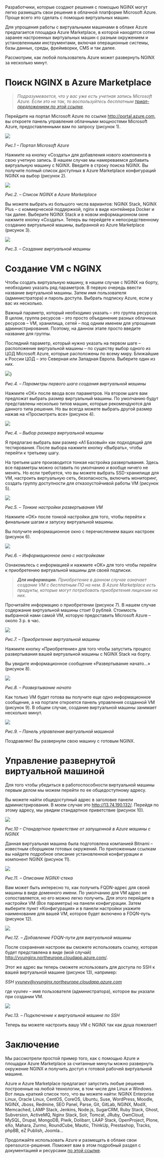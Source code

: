 ﻿Разработчики, которые создают решения с помощью NGINX могут легко
размещать свои решения в облачной платформе Microsoft Azure. Проще всего
это сделать с помощью виртуальных машин.

Для упрощения работы с виртуальными машинами в облаке Azure предлагается
площадка Azure Marketplace, в которой находятся сотни заранее
настроенных виртуальных машин с разным окружением и установленными
инструментами, включая операционные системы, базы данных, среды,
фреймворки, CMS и так далее.

Рассмотрим, как любой пользователь Azure может развернуть NGINX за
несколько минут.

Поиск NGINX в Azure Marketplace
===============================

> *Подразумевается, что у вас уже есть учетная запись Microsoft Azure.
> Если это не так, то воспользуйтесь бесплатным [триал-предложением по
> этой ссылке](https://azure.microsoft.com/ru-ru/free/).*

Перейдите на портал Microsoft Azure по ссылке <http://portal.azure.com>,
вы откроете панель управления облачными мощностями Microsoft Azure,
предоставленными вам по запросу (рисунок 1).

![](media/nginx1.png)

*Рис.1 – Портал Microsoft Azure*

Нажмите на кнопку «Создать» для добавления нового компонента в свою
учетную запись. В нашем случае мы намереваемся добавить виртуальную
машину с NGINX. Введите в строку поиска NGINX. Вы получите полный список
доступных в Azure Marketplace конфигураций NGINX на выбор (рисунок 2).

![](media/nginx2.png)

*Рис.2. – Список NGINX в Azure Marketplace*

Вы можете выбрать из большого числа вариантов: NGINX Stack, NGINX Plus –
с коммерческой поддержкой, nginx в виде контейнера Docker и так далее.
Выберите NGINX Stack и в новом информационном окне нажмите кнопку
«Создать». Теперь вы перейдете к непосредственному созданию виртуальной
машины, выбранной из Azure Marketplace (рисунок 3).

![](media/nginx3.png)

*Рис.3. – Создание виртуальной машины*

Создание VM с NGINX
===================

Чтобы создать виртуальную машину, в нашем случае с NGINX на борту,
необходимо указать ряд параметров. В первую очередь ввести название
виртуальной машины. Затем имя пользователя (администратора) и пароль
доступа. Выбрать подписку Azure, если у вас их несколько.

Важный параметр, который необходимо указать – это группа ресурсов. В
целом, группа ресурсов – это просто объединение разных облачных ресурсов
– VM, хранилища, сетей – под одним именем для упрощения
администрирования. Поэтому, на данном этапе просто введите название для
группы.

Последний параметр, который нужно указать на первом шаге – расположение
виртуальной машины – по существу выбор одного из ЦОД Microsoft Azure,
которые расположены по всему миру. Ближайшие к России ЦОД – это Северная
или Западная Европа. Выберите один из них.

![](media/nginx4.png)}

*Рис.4. – Параметры первого шага создания виртуальной машины*

Нажмите «ОК» после ввода всех параметров. На втором шаге вам предложат
выбрать размер виртуальный машины. По умолчанию будут представлены
несколько типов машин, которые рекомендуются для данного типа решения.
Но вы всегда можете выбрать другой размер нажав на «Просмотреть все»
(рисунок 4).

![](media/nginx5.png)

*Рис.4. – Выбор размера виртуальной машины*

Я предлагаю выбрать вам размер «A1 Базовый» как подходящий для
тестирования. После выбора нажмите кнопку «Выбрать», чтобы перейти к
третьему шагу.

На третьем шаге производится тонкая настройка развертывания. Здесь все
параметры можно оставить по умолчанию и вообще ничего не менять. Но если
требуется, что вы можете выбрать SSD-хранилище для VM, настроить
виртуальную сеть, безопасность, включить мониторинг, создать группу
доступности для отказоустойчивой работы VM (рисунок 5).

![](media/nginx6.png)

*Рис.5. – Тонкие настройки развертывания VM*

Нажмите «ОК» после тонкой настройки для того, чтобы перейти к финальным
шагам и запуску виртуальной машины.

Вы получите информационное окно с перечислением ваших настроек (рисунок
6).

![](media/nginx7.png)

*Рис.6. – Информационное окно с настройками*

Ознакомьтесь с информацией и нажмите «ОК» для того чтобы перейти к
приобретению виртуальной машины для своей подписки.

> ***Для информации.** Приобретение в данном случае означает создание VM
> с бесплатным ПО на нем. В Azure Marketplace есть продукты, которые
> могут потребовать приобретения лицензии на них.*

Прочитайте информацию о приобретении (рисунок 7). В нашем случае
содержание виртуальной машины стоит 0 рублей. Стоимость выбранной нами
самой VM, которую предоставить Microsoft Azure – около 3 р. в час.

![](media/nginx8.png)

*Рис.7. – Приобретение виртуальной машины*

Нажмите кнопку «Приобретение» для того чтобы запустить процесс
развертывания вашей виртуальной машины с NGINX Stack на борту.

Вы увидите информационное сообщение «Развертывание начато…» (рисунок 8).

![](media/nginx9.png)

*Рис.8. – Развертывание начато*

Как только VM будет готова вы получите еще одно информационное
сообщение, а на портале откроется панель управления созданной VM
(рисунок 9). В общем случае, создание виртуальной машины занимает
несколько минут.

![](media/nginx10.png)

*Рис.9. – Панель управления виртуальной машиной*

Поздравляю! Вы развернули свою машину с готовым NGINX.

Управление развернутой виртуальной машиной
==========================================

Для того чтобы убедиться в работоспособности виртуальной машины первым
делом мы можем перейти по ее общедоступному адресу.

Вы можете найти общедоступный адрес в заголовке панели
администрирования. В моем случае это <http://13.74.190.132/>. Перейдя по
этому адресу, мы увидим стандартное приветствие (рисунок 10).

![](media/nginx11.png)

*Рис.10 – Стандартное приветствие от запущенной в Azure машины с NGINX*

Данная виртуальная машина была подготовлена компанией Bitnami –
известным сборщиком готовых окружений. По приложенным ссылкам вы найдете
подробное описание установленной конфигурации и компонент NGINX (рисунок
11).

![](media/nginx12.png)

*Рис.11. – Описание NGINX-стека*

Вам может быть интересно то, как получить FQDN-адрес для своей машины в
виде доменного имени. По умолчанию для VM адрес не сопоставляется, но
его можно легко получить. Для этого перейдите в настройки VM (Все
параметры) на панели конфигурации. Затем выберите пункт «Конфигурация» и
в панели настройки укажите наименование для вашей VM, которое будет
включено в FDQN-путь (рисунок 12).

![](media/nginx13.png)

*Рис.12. – Добавление FDQN-пути для виртуальной машины*

После сохранения настроек вы сможете использовать ссылку, которая будет
представлена в виде (мой случай)
<http://vyunginx.northeurope.cloudapp.azure.com/>.

Этот же адрес вы теперь сможете использовать для доступа по SSH к вашей
виртуальной машине (рисунок 13), например:

*SSH vyunev@vyunginx.northeurope.cloudapp.azure.com*

где vyunev – имя пользователя (администратора), которое вы указали при
создании VM.

![](media/nginx14.png)

*Рис.13. – Подключение к виртуальной машине по SSH*

Теперь вы можете настроить вашу VM с NGINX так как душа пожелает!

Заключение
==========

Мы рассмотрели простой пример того, как с помощью Azure и площадки Azure
Marketplace за считанные минуты можно развернуть окружение NGINX и
получить доступ к готовой рабочей виртуальной машине.

Azure и Azure Marketplace предлагают запустить любые решения построенные
на любой технологии, в том числе для Linux и Windows. Вот лишь краткий
список того, что вы можете найти: NGINX Enterprise Linux, Oracle Linux,
CentOS, CoreOS, Ubuntu, Suse, WordPress, Moodle, NGINX, Jboss, Redmine,
SEO Panel, Parse, Git, GitLab, NGINX, ModX, Memcached, LAMP Stack,
Jenkins, Node.js, SugarCRM, Ruby Stack, Ghost, Subversion, ActiveMQ,
Nginx Stack, Solr, Tomcat, JRuby, OwnCloud, MySQL, Drupal, MongoDB,
Piwik, Dolibarr, LAAP Stack, OpenProject, Plone, eXo, Mahara, Zurmo,
RoundCube, Mautic, ThinkUp, Prestashop, Tracks, phpBB, eZ Publish,
Joomla…

Продолжайте использовать Azure и размещать в облаке свои
opensource-решения. Поможет вам в этом подробный раздел с документацией
и ресурсами [по этой
ссылке](https://azure.microsoft.com/ru-ru/documentation/services/virtual-machines/linux/).
